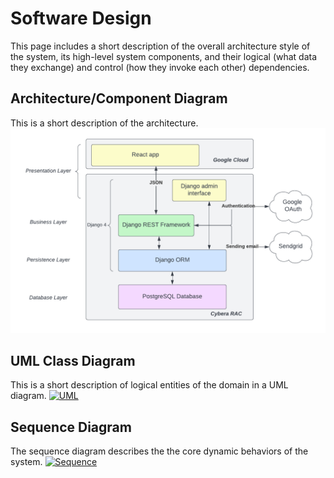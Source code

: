 # Software Design
This page includes a short description of the overall architecture style of the system, its high-level system components, and their logical (what data they exchange) and control (how they invoke each other) dependencies.

## Architecture/Component Diagram
This is a short description of the architecture.
[![Architecture](https://raw.githubusercontent.com/UAlberta-CMPUT401/example-documentation/master/docs/images/architecture.png)](https://raw.githubusercontent.com/UAlberta-CMPUT401/example-documentation/master/docs/images/architecture.png)

## UML Class Diagram
This is a short description of logical entities of the domain in a UML diagram.
[![UML](https://raw.githubusercontent.com/UAlberta-CMPUT401/example-documentation/master/docs/images/UML.png)](https://raw.githubusercontent.com/UAlberta-CMPUT401/example-documentation/master/docs/images/UML.png)

## Sequence Diagram
The sequence diagram describes the the core dynamic behaviors of the system.
[![Sequence](https://raw.githubusercontent.com/UAlberta-CMPUT401/example-documentation/master/docs/images/sequence.png)](https://raw.githubusercontent.com/UAlberta-CMPUT401/example-documentation/master/docs/files/sequence.pdf)
